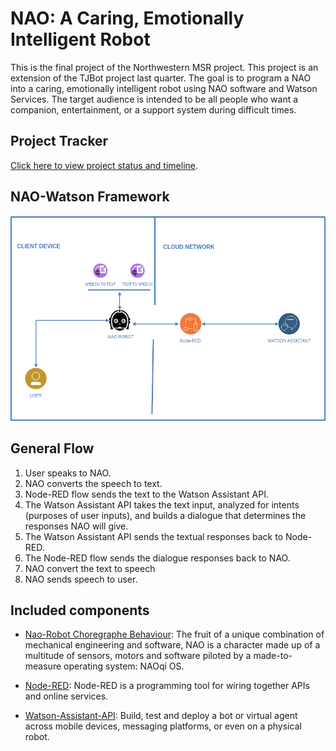 # NAO: A Caring, Emotionally Intelligent Robot

This is the final project of the Northwestern MSR project. This project is an extension of the TJBot project last quarter. The goal is to program a NAO into a caring, emotionally intelligent robot using NAO software and Watson Services. The target audience is intended to be all people who want a companion, entertainment, or a support system during difficult times.

## Project Tracker

 [Click here to view project status and timeline](https://docs.google.com/spreadsheets/d/1U-bm2-uXRQx1xlUcq1asHpyyIms6dJSCPX-FGHYObo8/edit#gid=1161341563). 


 ## NAO-Watson Framework

 ![](images/Nao_Watson_Architecture.png)

 ## General Flow

1. User speaks to NAO.
2. NAO converts the speech to text.
3. Node-RED flow sends the text to the Watson Assistant API. 
4. The Watson Assistant API takes the text input, analyzed for intents (purposes of user inputs), and builds a dialogue that determines the responses NAO will give.
5. The Watson Assistant API sends the textual responses back to Node-RED.
5. The Node-RED flow sends the dialogue responses back to NAO.
6. NAO convert the text to speech
7. NAO sends speech to user. 

## Included components

* [Nao-Robot Choregraphe Behaviour](http://doc.aldebaran.com/2-1/): The fruit of a unique combination of mechanical engineering and software, NAO is a character made up of a multitude of sensors, motors and software piloted by a made-to-measure operating system: NAOqi OS.

* [Node-RED](https://console.bluemix.net/catalog/starters/node-red-starter): Node-RED is a programming tool for wiring together APIs and online services.

* [Watson-Assistant-API](https://cloud.ibm.com/apidocs/assistant?code=python#get-response-to-user-input): Build, test and deploy a bot or virtual agent across mobile devices, messaging platforms, or even on a physical robot.





